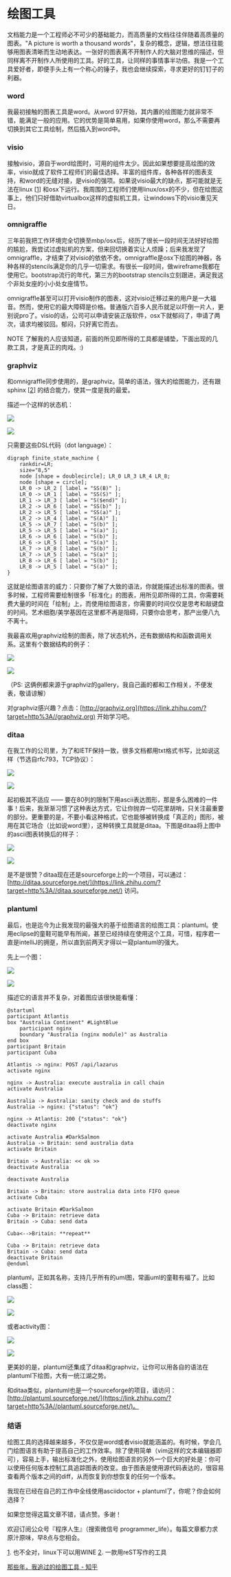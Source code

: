 # 绘图工具

文档能力是一个工程师必不可少的基础能力，而高质量的文档往往伴随着高质量的图表。"A picture is worth a thousand words"，复杂的概念，逻辑，想法往往能够用图表清晰而生动地表达。一张好的图表离不开制作人的大脑对思维的描述，但同样离不开制作人所使用的工具。好的工具，让同样的事情事半功倍。我是一个工具爱好者，即便手头上有一个称心的锤子，我也会继续探索，寻求更好的钉钉子的利器。

### word

我最初接触的图表工具是word。从word 97开始，其内置的绘图能力就非常不错，能满足一般的应用。它的优势是简单易用，如果你使用word，那么不需要再切换到其它工具绘制，然后插入到word中。

### visio

接触visio，源自于word绘图时，可用的组件太少。因此如果想要提高绘图的效率，visio就成了软件工程师们的最佳选择。丰富的组件库，各种各样的图表支持，和word的无缝对接，是visio的强项。如果说visio最大的缺点，那可能就是无法在linux \[[1](http://zhuanlan.zhihu.com/prattle/19900327#1)\] 和osx下运行。我周围的工程师们使用linux/osx的不少，但在绘图这事上，他们只好借助virtualbox这样的虚拟机工具，让windows下的visio重见天日。

### omnigraffle

三年前我把工作环境完全切换至mbp/osx后，经历了很长一段时间无法好好绘图的尴尬，我尝试过虚拟机的方案，但来回切换着实让人烦躁；后来我发现了omnigraffle，才结束了对visio的依依不舍。omnigraffle是osx下绘图的神器，各种各样的stencils满足你的几乎一切需求。有很长一段时间，做wireframe我都在使用它。bootstrap流行的年代，第三方的bootstrap stencils立刻跟进，满足我这个非处女座的小小处女座情节。

omnigraffle甚至可以打开visio制作的图表，这对visio迁移过来的用户是一大福音。然而，使用它的最大障碍是价格。普通版六百多人民币就足以吓倒一片人，更别说pro了。visio的话，公司可以申请安装正版软件，osx下就郁闷了，申请了两次，请求均被驳回。郁闷，只好离它而去。

NOTE
了解我的人应该知道，前面的所见即所得的工具都是铺垫，下面出现的几款工具，才是真正的肉戏。:)

### graphviz

和omnigraffle同步使用的，是graphviz。简单的语法，强大的绘图能力，还有跟sphinx \[[2](http://zhuanlan.zhihu.com/prattle/19900327#2)\] 的结合能力，使其一度是我的最爱。

描述一个这样的状态机：

![](https://pic2.zhimg.com/da8ae66880cbf43bbe4903fefc017b85_b.jpg)

![](https://pic2.zhimg.com/80/da8ae66880cbf43bbe4903fefc017b85_hd.jpg)

只需要这些DSL代码（dot language）：

```text
digraph finite_state_machine {
    rankdir=LR;
    size="8,5"
    node [shape = doublecircle]; LR_0 LR_3 LR_4 LR_8;
    node [shape = circle];
    LR_0 -> LR_2 [ label = "SS(B)" ];
    LR_0 -> LR_1 [ label = "SS(S)" ];
    LR_1 -> LR_3 [ label = "S($end)" ];
    LR_2 -> LR_6 [ label = "SS(b)" ];
    LR_2 -> LR_5 [ label = "SS(a)" ];
    LR_2 -> LR_4 [ label = "S(A)" ];
    LR_5 -> LR_7 [ label = "S(b)" ];
    LR_5 -> LR_5 [ label = "S(a)" ];
    LR_6 -> LR_6 [ label = "S(b)" ];
    LR_6 -> LR_5 [ label = "S(a)" ];
    LR_7 -> LR_8 [ label = "S(b)" ];
    LR_7 -> LR_5 [ label = "S(a)" ];
    LR_8 -> LR_6 [ label = "S(b)" ];
    LR_8 -> LR_5 [ label = "S(a)" ];
}
```

这就是绘图语言的威力：只要你了解了大致的语法，你就能描述出标准的图表。很多时候，工程师需要绘制很多「标准化」的图表，用所见即所得的工具，你需要耗费大量的时间在「绘制」上，而使用绘图语言，你需要的时间仅仅是思考和敲键盘的时间。艺术细胞/美学基因在这里都不再是阻碍，只要你会思考，那产出便八九不离十。

我最喜欢用graphviz绘制的图表，除了状态机外，还有数据结构和函数调用关系。这里有个数据结构的例子：

![](https://pic1.zhimg.com/67270e71c2eef064dd6fc40bd612da14_b.jpg)

![](https://pic1.zhimg.com/80/67270e71c2eef064dd6fc40bd612da14_hd.jpg)

（PS: 这俩例都来源于graphviz的gallery，我自己画的都和工作相关，不便发表，敬请谅解）

对graphviz感兴趣？点击：[http://graphviz.org](https://link.zhihu.com/?target=http%3A//graphviz.org) 开始学习吧。

### ditaa

在我工作的公司里，为了和IETF保持一致，很多文档都用txt格式书写，比如说这样（节选自rfc793，TCP协议）：

![](https://pic2.zhimg.com/a1f3ad9b5edc3f4ef3a45cd10134df75_b.jpg)

![](https://pic2.zhimg.com/80/a1f3ad9b5edc3f4ef3a45cd10134df75_hd.jpg)

起初极其不适应 —— 要在80列的限制下用ascii表达图形，那是多么困难的一件事！后来，我渐渐习惯了这种表达方式，它让你抛弃一切花里胡哨，只关注最重要的部分。更重要的是，不要小看这种格式，它也能够被转换成「真正的」图形，被用在其它场合（比如说word里），这种转换工具就是ditaa。下图是ditaa将上图中的ascii图表转换后的样子：

![](https://pic1.zhimg.com/aa452becef9a9d4e9f829020a803e468_b.jpg)

![](https://pic1.zhimg.com/80/aa452becef9a9d4e9f829020a803e468_hd.jpg)

是不是很赞？ditaa现在还是sourceforge上的一个项目，可以通过：[http://ditaa.sourceforge.net/](https://link.zhihu.com/?target=http%3A//ditaa.sourceforge.net/) 访问。

### plantuml

最后，也是迄今为止我发现的最强大的基于绘图语言的绘图工具：plantuml。使用eclipse的童鞋可能早有所闻，甚至已经持续在使用这个工具，可惜，程序君一直是intelliJ的拥趸，所以直到前两天才得以一窥plantuml的强大。

先上一个图：

![](https://pic2.zhimg.com/336fd4e7f0bad4528523a407df53e419_b.jpg)

![](https://pic2.zhimg.com/80/336fd4e7f0bad4528523a407df53e419_hd.jpg)

描述它的语言并不复杂，对着图应该很快能看懂：

```text
@startuml
participant Atlantis
box "Australia Continent" #LightBlue
    participant nginx
    boundary "Australia (nginx module)" as Australia
end box
participant Britain
participant Cuba

Atlantis -> nginx: POST /api/lazarus
activate nginx

nginx -> Australia: execute australia in call chain
activate Australia

Australia -> Australia: sanity check and do stuffs
Australia -> nginx: {"status": "ok"}

nginx -> Atlantis: 200 {"status": "ok"}
deactivate nginx

activate Australia #DarkSalmon
Australia -> Britain: send australia data
activate Britain

Britain -> Australia: << ok >>
deactivate Australia

deactivate Australia

Britain -> Britain: store australia data into FIFO queue
activate Cuba

activate Britain #DarkSalmon
Cuba -> Britain: retrieve data
Britain -> Cuba: send data

Cuba<-->Britain: **repeat**

Cuba -> Britain: retrieve data
Britain -> Cuba: send data
deactivate Britain
@enduml
```

plantuml，正如其名称，支持几乎所有的uml图，常画uml的童鞋有福了。比如class图：

![](https://pic4.zhimg.com/e317b725840b57991fc68ca9de2a603b_b.jpg)

![](https://pic4.zhimg.com/80/e317b725840b57991fc68ca9de2a603b_hd.jpg)

或者activity图：

![](https://pic1.zhimg.com/566d8dbf3d1d782a8b20f4daee4e9c58_b.jpg)

![](https://pic1.zhimg.com/80/566d8dbf3d1d782a8b20f4daee4e9c58_hd.jpg)

更美妙的是，plantuml还集成了ditaa和graphviz，让你可以用各自的语法在plantuml下绘图，大有一统江湖之势。

和ditaa类似，plantuml也是一个sourceforge的项目，请访问：[http://plantuml.sourceforge.net/](https://link.zhihu.com/?target=http%3A//plantuml.sourceforge.net/)。

### 结语

绘图工具的选择越来越多，不仅仅是word或者visio就能涵盖的。有时候，学会几门绘图语言有助于提高自己的工作效率。除了使用简单（vim这样的文本编辑器即可），容易上手，输出标准化之外，使用绘图语言的另外一个巨大的好处是：你可以使用任何版本控制工具追踪图表的改变。由于图表是使用源代码表达的，很容易查看两个版本之间的diff，从而恢复到你想恢复的任何一个版本。

我现在已经在自己的工作中全线使用asciidoctor + plantuml了，你呢？你会如何选择？

如果您觉得这篇文章不错，请点赞。多谢！

欢迎订阅公众号『程序人生』（搜索微信号 programmer\_life）。每篇文章都力求原汁原味，早8点与您相会。

[1](http://zhuanlan.zhihu.com/#_footnoteref_1). 也不全对，linux下可以用WINE
[2](http://zhuanlan.zhihu.com/#_footnoteref_2). 一款用reST写作的工具

[那些年，我追过的绘图工具 - 知乎](https://zhuanlan.zhihu.com/p/19900327)
